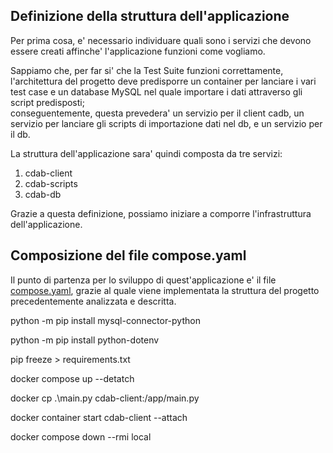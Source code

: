 ## Definizione della struttura dell'applicazione
Per prima cosa, e' necessario individuare quali sono i servizi che devono essere creati affinche' l'applicazione funzioni come vogliamo.

Sappiamo che, per far si' che la Test Suite funzioni correttamente, l'architettura del progetto deve predisporre un container per lanciare i vari test case e un database MySQL nel quale importare i dati attraverso gli script predisposti;<br>
conseguentemente, questa prevedera' un servizio per il client cadb, un servizio per lanciare gli scripts di importazione dati nel db, e un servizio per il db.

La struttura dell'applicazione sara' quindi composta da tre servizi:
1. cdab-client
2. cdab-scripts
3. cdab-db

Grazie a questa definizione, possiamo iniziare a comporre l'infrastruttura dell'applicazione.

## Composizione del file compose.yaml
Il punto di partenza per lo sviluppo di quest'applicazione e' il file [compose.yaml](compose.yaml), grazie al quale viene implementata la struttura del progetto precedentemente analizzata e descritta.<br>

python -m pip install mysql-connector-python

python -m pip install python-dotenv

pip freeze > requirements.txt

docker compose up --detatch

docker cp .\main.py cdab-client:/app/main.py

docker container start cdab-client --attach

docker compose down --rmi local